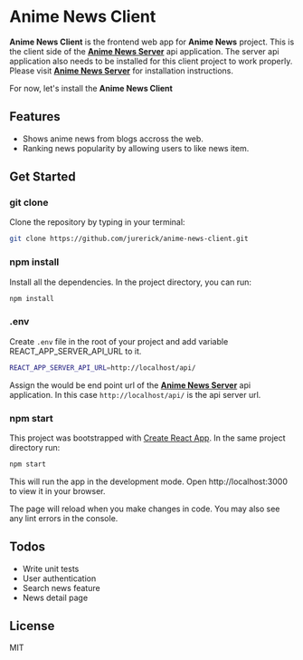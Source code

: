 # Anime News Client

**Anime News Client** is the frontend web app for **Anime News** project.
This is the client side of the [**Anime News Server**](https://github.com/jurerick/anime-news-server) api application.
The server api application also needs to be installed for this client project to work properly. 
Please visit [**Anime News Server**](https://github.com/jurerick/anime-news-server) for installation instructions.

For now, let's install the **Anime News Client**

## Features
  - Shows anime news from blogs accross the web. 
  - Ranking news popularity by allowing users to like news item.

## Get Started

### git clone
Clone the repository by typing in your terminal: 
```sh
git clone https://github.com/jurerick/anime-news-client.git
```

### npm install
Install all the dependencies. In the project directory, you can run:
```sh
npm install
```

### .env
Create ```.env``` file in the root of your project and add variable REACT_APP_SERVER_API_URL to it.
```sh
REACT_APP_SERVER_API_URL=http://localhost/api/
```
Assign the would be end point url of the [**Anime News Server**](https://github.com/jurerick/anime-news-server) api application.
In this case ```http://localhost/api/``` is the api server url.

### npm start
This project was bootstrapped with [Create React App](https://create-react-app.dev/). In the same project directory run:
```sh
npm start
```
This will run the app in the development mode. 
Open http://localhost:3000 to view it in your browser.

The page will reload when you make changes in code.
You may also see any lint errors in the console.


## Todos

 - Write unit tests
 - User authentication
 - Search news feature
 - News detail page

## License

MIT

